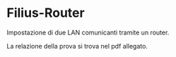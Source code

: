# Filius-Router
Impostazione di due LAN comunicanti tramite un router.

La relazione della prova si trova nel pdf allegato.
